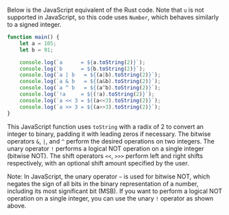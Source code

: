 Below is the JavaScript equivalent of the Rust code. Note that `u` is not supported in JavaScript, so this code uses `Number`, which behaves similarly to a signed integer.

```javascript
function main() {
    let a = 105;
    let b = 91;

    console.log(`a      = ${a.toString(2)}`);
    console.log(`b      = ${b.toString(2)}`);
    console.log(`a | b   = ${(a|b).toString(2)}`);
    console.log(`a & b   = ${(a&b).toString(2)}`);
    console.log(`a ^ b   = ${(a^b).toString(2)}`);
    console.log(`!a     = ${(!a).toString(2)}`);
    console.log(`a << 3 = ${(a<<3).toString(2)}`);
    console.log(`a >> 3 = ${(a>>3).toString(2)}`);
}
```

This JavaScript function uses `toString` with a radix of 2 to convert an integer to binary, padding it with leading zeros if necessary. The bitwise operators `&`, `|`, and `^` perform the desired operations on two integers. The unary operator `!` performs a logical NOT operation on a single integer (bitwise NOT). The shift operators `<<`, `>>>` perform left and right shifts respectively, with an optional shift amount specified by the user.

Note: In JavaScript, the unary operator `~` is used for bitwise NOT, which negates the sign of all bits in the binary representation of a number, including its most significant bit (MSB). If you want to perform a logical NOT operation on a single integer, you can use the unary `!` operator as shown above.
